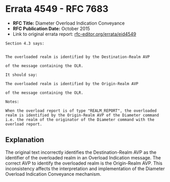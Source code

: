 # Errata 4549 - RFC 7683

- **RFC Title:** Diameter Overload Indication Conveyance
- **RFC Publication Date:** October 2015
- Link to original errata report: [rfc-editor.org/errata/eid4549](https://www.rfc-editor.org/errata/eid4549)

```
Section 4.3 says:


The overloaded realm is identified by the Destination-Realm AVP 
of the message containing the OLR.

It should say:

The overloaded realm is identified by the Origin-Realm AVP
of the message containing the OLR.

Notes:

When the overload report is of type "REALM_REPORT", the overloaded realm is identified by the Origin-Realm AVP of the Diameter command i.e. the realm of the originator of the Diameter command with the overload report.
```

## Explanation

The original text incorrectly identifies the Destination-Realm AVP as the identifier of the overloaded realm in an Overload Indication message. The correct AVP to identify the overloaded realm is the Origin-Realm AVP.  This inconsistency affects the interpretation and implementation of the Diameter Overload Indication Conveyance mechanism.
